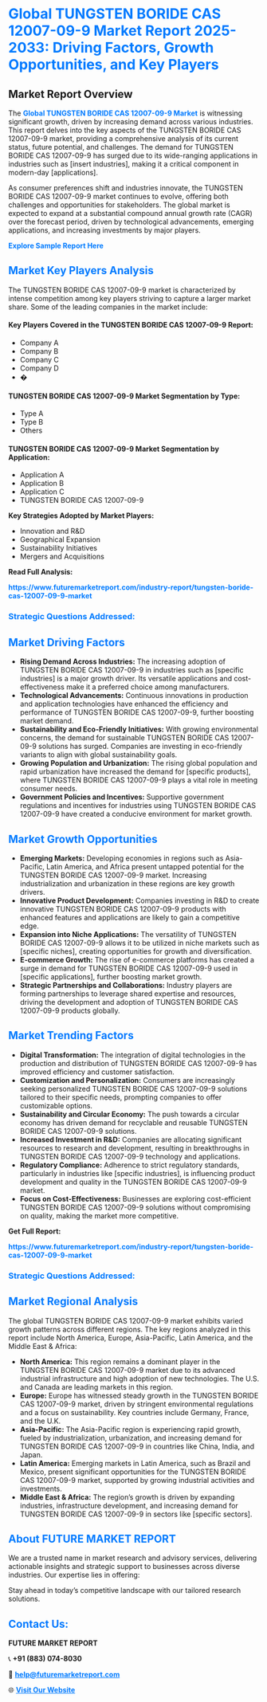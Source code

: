 <h1 style="color: #007BFF;">Global TUNGSTEN BORIDE CAS 12007-09-9 Market Report 2025-2033: Driving Factors, Growth Opportunities, and Key Players</h1>

<section id="overview">
<h2>Market Report Overview</h2>
<p>The <a href="https://www.futuremarketreport.com/industry-report/tungsten-boride-cas-12007-09-9-market" style="color: #007BFF; text-decoration: none;"><strong>Global TUNGSTEN BORIDE CAS 12007-09-9 Market</strong></a> is witnessing significant growth, driven by increasing demand across various industries. This report delves into the key aspects of the TUNGSTEN BORIDE CAS 12007-09-9 market, providing a comprehensive analysis of its current status, future potential, and challenges. The demand for TUNGSTEN BORIDE CAS 12007-09-9 has surged due to its wide-ranging applications in industries such as [insert industries], making it a critical component in modern-day [applications].</p>
<p>As consumer preferences shift and industries innovate, the TUNGSTEN BORIDE CAS 12007-09-9 market continues to evolve, offering both challenges and opportunities for stakeholders. The global market is expected to expand at a substantial compound annual growth rate (CAGR) over the forecast period, driven by technological advancements, emerging applications, and increasing investments by major players.</p>
</section>

<section id="overview">
<p><a href="https://www.futuremarketreport.com/request-sample/reportId=121227" style="color: #007BFF; text-decoration: none;"><strong>Explore Sample Report Here</strong></a></p>
</section>

<section id="key-players">
<h2 style="color: #007BFF;">Market Key Players Analysis</h2>
<p>The TUNGSTEN BORIDE CAS 12007-09-9 market is characterized by intense competition among key players striving to capture a larger market share. Some of the leading companies in the market include:</p>
<h4>Key Players Covered in the TUNGSTEN BORIDE CAS 12007-09-9 Report:</h4>
<ul><li>Company A</li><li>Company B</li><li>Company C</li><li>Company D</li><li>�</li></ul>
<h4>TUNGSTEN BORIDE CAS 12007-09-9 Market Segmentation by Type:</h4>
<ul><li>Type A</li><li>Type B</li><li>Others</li></ul>

<h4>TUNGSTEN BORIDE CAS 12007-09-9 Market Segmentation by Application:</h4>
<ul><li>Application A</li><li>Application B</li><li>Application C</li><li>TUNGSTEN BORIDE CAS 12007-09-9</li></ul>
<p><strong>Key Strategies Adopted by Market Players:</strong></p>
<ul>
<li>Innovation and R&D</li>
<li>Geographical Expansion</li>
<li>Sustainability Initiatives</li>
<li>Mergers and Acquisitions</li>
</ul>
</section>

<section>
<p><strong>Read Full Analysis: </strong></p><a href="https://www.futuremarketreport.com/industry-report/tungsten-boride-cas-12007-09-9-market" style="color: #007BFF; text-decoration: none;"><strong>https://www.futuremarketreport.com/industry-report/tungsten-boride-cas-12007-09-9-market</strong></a>
<h3 style="color: #007BFF;">Strategic Questions Addressed:</h3>
</section>

<section id="driving-factors">
<h2 style="color: #007BFF;">Market Driving Factors</h2>
<ul>
<li><strong>Rising Demand Across Industries:</strong> The increasing adoption of TUNGSTEN BORIDE CAS 12007-09-9 in industries such as [specific industries] is a major growth driver. Its versatile applications and cost-effectiveness make it a preferred choice among manufacturers.</li>
<li><strong>Technological Advancements:</strong> Continuous innovations in production and application technologies have enhanced the efficiency and performance of TUNGSTEN BORIDE CAS 12007-09-9, further boosting market demand.</li>
<li><strong>Sustainability and Eco-Friendly Initiatives:</strong> With growing environmental concerns, the demand for sustainable TUNGSTEN BORIDE CAS 12007-09-9 solutions has surged. Companies are investing in eco-friendly variants to align with global sustainability goals.</li>
<li><strong>Growing Population and Urbanization:</strong> The rising global population and rapid urbanization have increased the demand for [specific products], where TUNGSTEN BORIDE CAS 12007-09-9 plays a vital role in meeting consumer needs.</li>
<li><strong>Government Policies and Incentives:</strong> Supportive government regulations and incentives for industries using TUNGSTEN BORIDE CAS 12007-09-9 have created a conducive environment for market growth.</li>
</ul>
</section>

<section id="growth-opportunities">
<h2 style="color: #007BFF;">Market Growth Opportunities</h2>
<ul>
<li><strong>Emerging Markets:</strong> Developing economies in regions such as Asia-Pacific, Latin America, and Africa present untapped potential for the TUNGSTEN BORIDE CAS 12007-09-9 market. Increasing industrialization and urbanization in these regions are key growth drivers.</li>
<li><strong>Innovative Product Development:</strong> Companies investing in R&D to create innovative TUNGSTEN BORIDE CAS 12007-09-9 products with enhanced features and applications are likely to gain a competitive edge.</li>
<li><strong>Expansion into Niche Applications:</strong> The versatility of TUNGSTEN BORIDE CAS 12007-09-9 allows it to be utilized in niche markets such as [specific niches], creating opportunities for growth and diversification.</li>
<li><strong>E-commerce Growth:</strong> The rise of e-commerce platforms has created a surge in demand for TUNGSTEN BORIDE CAS 12007-09-9 used in [specific applications], further boosting market growth.</li>
<li><strong>Strategic Partnerships and Collaborations:</strong> Industry players are forming partnerships to leverage shared expertise and resources, driving the development and adoption of TUNGSTEN BORIDE CAS 12007-09-9 products globally.</li>
</ul>
</section>

<section id="trending-factors">
<h2 style="color: #007BFF;">Market Trending Factors</h2>
<ul>
<li><strong>Digital Transformation:</strong> The integration of digital technologies in the production and distribution of TUNGSTEN BORIDE CAS 12007-09-9 has improved efficiency and customer satisfaction.</li>
<li><strong>Customization and Personalization:</strong> Consumers are increasingly seeking personalized TUNGSTEN BORIDE CAS 12007-09-9 solutions tailored to their specific needs, prompting companies to offer customizable options.</li>
<li><strong>Sustainability and Circular Economy:</strong> The push towards a circular economy has driven demand for recyclable and reusable TUNGSTEN BORIDE CAS 12007-09-9 solutions.</li>
<li><strong>Increased Investment in R&D:</strong> Companies are allocating significant resources to research and development, resulting in breakthroughs in TUNGSTEN BORIDE CAS 12007-09-9 technology and applications.</li>
<li><strong>Regulatory Compliance:</strong> Adherence to strict regulatory standards, particularly in industries like [specific industries], is influencing product development and quality in the TUNGSTEN BORIDE CAS 12007-09-9 market.</li>
<li><strong>Focus on Cost-Effectiveness:</strong> Businesses are exploring cost-efficient TUNGSTEN BORIDE CAS 12007-09-9 solutions without compromising on quality, making the market more competitive.</li>
</ul>
</section>

<section>
<p><strong>Get Full Report: </strong></p><a href="https://www.futuremarketreport.com/industry-report/tungsten-boride-cas-12007-09-9-market" style="color: #007BFF; text-decoration: none;"><strong>https://www.futuremarketreport.com/industry-report/tungsten-boride-cas-12007-09-9-market</strong></a>
<h3 style="color: #007BFF;">Strategic Questions Addressed:</h3>
</section>


<section id="regional-analysis">
<h2 style="color: #007BFF;">Market Regional Analysis</h2>
<p>The global TUNGSTEN BORIDE CAS 12007-09-9 market exhibits varied growth patterns across different regions. The key regions analyzed in this report include North America, Europe, Asia-Pacific, Latin America, and the Middle East & Africa:</p>
<ul>
<li><strong>North America:</strong> This region remains a dominant player in the TUNGSTEN BORIDE CAS 12007-09-9 market due to its advanced industrial infrastructure and high adoption of new technologies. The U.S. and Canada are leading markets in this region.</li>
<li><strong>Europe:</strong> Europe has witnessed steady growth in the TUNGSTEN BORIDE CAS 12007-09-9 market, driven by stringent environmental regulations and a focus on sustainability. Key countries include Germany, France, and the U.K.</li>
<li><strong>Asia-Pacific:</strong> The Asia-Pacific region is experiencing rapid growth, fueled by industrialization, urbanization, and increasing demand for TUNGSTEN BORIDE CAS 12007-09-9 in countries like China, India, and Japan.</li>
<li><strong>Latin America:</strong> Emerging markets in Latin America, such as Brazil and Mexico, present significant opportunities for the TUNGSTEN BORIDE CAS 12007-09-9 market, supported by growing industrial activities and investments.</li>
<li><strong>Middle East & Africa:</strong> The region’s growth is driven by expanding industries, infrastructure development, and increasing demand for TUNGSTEN BORIDE CAS 12007-09-9 in sectors like [specific sectors].</li>
</ul>
</section>

<footer>
<h2 style="color: #007BFF;">About FUTURE MARKET REPORT</h2>
<p>We are a trusted name in market research and advisory services, delivering actionable insights and strategic support to businesses across diverse industries. Our expertise lies in offering:</p>

<p>Stay ahead in today’s competitive landscape with our tailored research solutions.</p>

<h2 style="color: #007BFF;">Contact Us:</h2>
<p><strong>FUTURE MARKET REPORT</strong></p>
<p>📞 <strong>+91 (883) 074-8030</strong></p>
<p>📧 <strong><a href="mailto:help@futuremarketreport.com" style="color: #007BFF;">help@futuremarketreport.com</a></strong></p>
<p>🌐 <strong><a href="https://www.futuremarketreport.com/" style="color: #007BFF;">Visit Our Website</a></strong></p>
</footer>